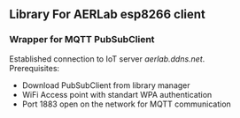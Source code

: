 ## Library For AERLab esp8266 client
### Wrapper for MQTT PubSubClient 

Established connection to IoT server *aerlab.ddns.net*. <br />
Prerequisites:
* Download PubSubClient from library manager
* WiFi Access point with standart WPA authentication
* Port 1883 open on the network for MQTT communication